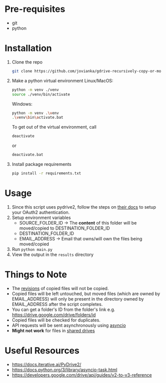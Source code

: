 # Pre-requisites
- git
- python

# Installation
1. Clone the repo
   ```sh
   git clone https://github.com/jovianka/gdrive-recursively-copy-or-move-files.git && cd gdrive-recursively-copy-or-move-files
   ```

2. Make a python virtual environment
Linux/MacOS:
   ```sh
   python -m venv ./venv
   source ./venv/bin/activate
   ```
   
   Windows:
   ```sh
   python -m venv .\venv
   .\venv\bin\activate.bat
   ```

   To get out of the virtual environment, call
   ```sh
   deactivate
   ```
   or
   ```sh
   deactivate.bat
   ```

4. Install package requirements
   ```sh
   pip install -r requirements.txt
   ```



# Usage
1. Since this script uses pydrive2, follow the steps on [their docs](https://docs.iterative.ai/PyDrive2/quickstart/) to setup your OAuth2 authentication.
2. Setup environment variables
   - SOURCE_FOLDER_ID -> The **content** of this folder will be moved/copied to DESTINATION_FOLDER_ID
   - DESTINATION_FOLDER_ID
   - EMAIL_ADDRESS -> Email that owns/will own the files being moved/copied 
3. Run `python main.py`
4. View the output in the `results` directory



# Things to Note
- The [revisions](https://developers.google.com/drive/api/guides/change-overview) of copied files will not be copied.
- Copied files will be left untouched, but moved files (which are owned by EMAIL_ADDRESS) will only be present in the directory owned by EMAIL_ADDRESS after the script completes.
- You can get a folder's ID from the folder's link e.g. https://drive.google.com/drive/folders/id
- Copied files will be checked for duplicates.
- API requests will be sent asynchronously using [asyncio](https://docs.python.org/3/library/asyncio.html)
- **Might not work** for files in [shared drives](https://support.google.com/a/users/answer/7212025?hl=en)



# Useful Resources
- https://docs.iterative.ai/PyDrive2/
- https://docs.python.org/3/library/asyncio-task.html 
- https://developers.google.com/drive/api/guides/v2-to-v3-reference
